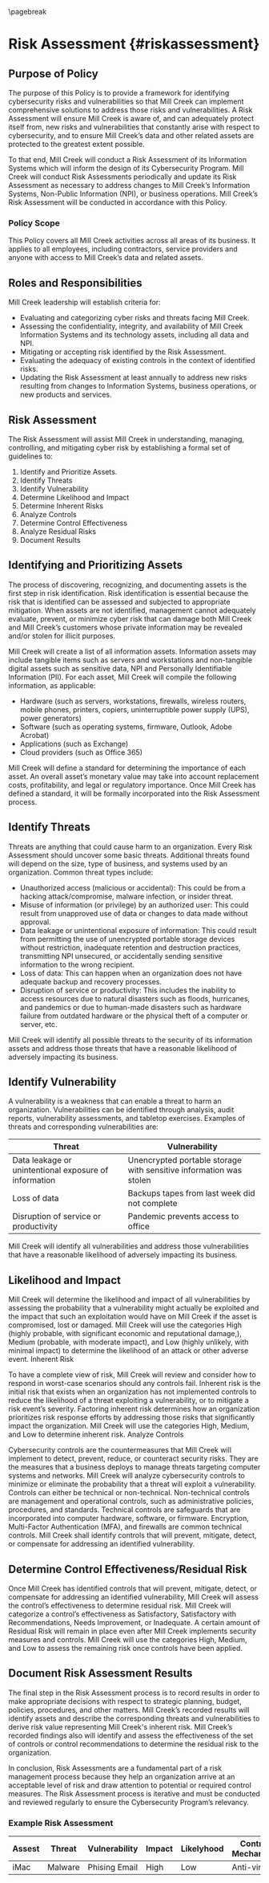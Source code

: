 ---
---

\pagebreak

# Risk Assessment {#riskassessment}

## Purpose of Policy

The purpose of this Policy is to provide a framework for identifying cybersecurity risks and vulnerabilities so that Mill Creek can implement comprehensive solutions to address those risks and vulnerabilities.  A Risk Assessment will ensure Mill Creek is aware of, and can adequately protect itself from, new risks and vulnerabilities that constantly arise with respect to cybersecurity, and to ensure Mill Creek’s data and other related assets are protected to the greatest extent possible.

To that end, Mill Creek will conduct a Risk Assessment of its Information Systems which will inform the design of its Cybersecurity Program. Mill Creek will conduct Risk Assessments periodically and update its Risk Assessment as necessary to address changes to Mill Creek’s Information Systems, Non-Public Information (NPI), or business operations. Mill Creek’s Risk Assessment will be conducted in accordance with this Policy.

### Policy Scope
This Policy covers all Mill Creek activities across all areas of its business.  It applies to all employees, including contractors, service providers and anyone with access to Mill Creek’s data and related assets.

## Roles and Responsibilities

Mill Creek leadership will establish criteria for:
- Evaluating and categorizing cyber risks and threats facing Mill Creek.
- Assessing the confidentiality, integrity, and availability of Mill Creek Information Systems and its technology assets, including all data and NPI.
- Mitigating or accepting risk identified by the Risk Assessment.
- Evaluating the adequacy of existing controls in the context of identified risks.
- Updating the Risk Assessment at least annually to address new risks resulting from changes to Information Systems, business operations, or new products and services.

## Risk Assessment

The Risk Assessment will assist Mill Creek in understanding, managing, controlling, and mitigating cyber risk by establishing a formal set of guidelines to:
1. Identify and Prioritize Assets.
2. Identify Threats
3. Identify Vulnerability 
4. Determine Likelihood and Impact
5. Determine Inherent Risks 
6. Analyze Controls
7. Determine Control Effectiveness
8. Analyze Residual Risks
9. Document Results


## Identifying and Prioritizing Assets
The process of discovering, recognizing, and documenting assets is the first step in risk identification.  Risk identification is essential because the risk that is identified can be assessed and subjected to appropriate mitigation.  When assets are not identified, management cannot adequately evaluate, prevent, or minimize cyber risk that can damage both Mill Creek and Mill Creek’s customers whose private information may be revealed and/or stolen for illicit purposes.

Mill Creek will create a list of all information assets. Information assets may include tangible items such as servers and workstations and non-tangible digital assets such as sensitive data, NPI and Personally Identifiable Information (PII). For each asset, Mill Creek will compile the following information, as applicable:

- Hardware (such as servers, workstations, firewalls, wireless routers, mobile phones, printers, copiers, uninterruptible power supply (UPS), power generators)
- Software (such as operating systems, firmware, Outlook, Adobe Acrobat)
- Applications (such as Exchange)
- Cloud providers (such as Office 365)

Mill Creek will define a standard for determining the importance of each asset. An overall asset’s monetary value may take into account replacement costs, profitability, and legal or regulatory importance.  Once Mill Creek has defined a standard, it will be formally incorporated into the Risk Assessment process.

## Identify Threats
Threats are anything that could cause harm to an organization. Every Risk Assessment should uncover some basic threats. Additional threats found will depend on the size, type of business, and systems used by an organization. Common threat types include:

- Unauthorized access (malicious or accidental): This could be from a hacking attack/compromise, malware infection, or insider threat.
- Misuse of information (or privilege) by an authorized user: This could result from unapproved use of data or changes to data made without approval.
- Data leakage or unintentional exposure of information: This could result from permitting the use of unencrypted portable storage devices without restriction, inadequate retention and destruction practices, transmitting NPI unsecured, or accidentally sending sensitive information to the wrong recipient.
- Loss of data: This can happen when an organization does not have adequate backup and recovery processes.
- Disruption of service or productivity: This includes the inability to access resources due to natural disasters such as floods, hurricanes, and pandemics or due to human-made disasters such as hardware failure from outdated hardware or the physical theft of a computer or server, etc.

Mill Creek will identify all possible threats to the security of its information assets and address those threats that have a reasonable likelihood of adversely impacting its business.

## Identify Vulnerability

A vulnerability is a weakness that can enable a threat to harm an organization. Vulnerabilities can be identified through analysis, audit reports, vulnerability assessments, and tabletop exercises.  Examples of threats and corresponding vulnerabilities are:
 
| Threat                                                | Vulnerability                                                      |
|-------------------------------------------------------|--------------------------------------------------------------------|
| Data leakage or unintentional exposure of information | Unencrypted portable storage with sensitive information was stolen |
| Loss of data                                          | Backups tapes from last week did not complete                      |
| Disruption of service or productivity                 | Pandemic prevents access to office                                 |



Mill Creek will identify all vulnerabilities and address those vulnerabilities that have a reasonable likelihood of adversely impacting its business.

## Likelihood and Impact

Mill Creek will determine the likelihood and impact of all vulnerabilities by assessing the probability that a vulnerability might actually be exploited and the impact that such an exploitation would have on Mill Creek if the asset is compromised, lost or damaged.  Mill Creek will use the categories High (highly probable, with significant economic and reputational damage,), Medium (probable, with moderate impact), and Low (highly unlikely, with minimal impact) to determine the likelihood of an attack or other adverse event.
Inherent Risk 

To have a complete view of risk, Mill Creek will review and consider how to respond in worst-case scenarios should any controls fail.  Inherent risk is the initial risk that exists when an organization has not implemented controls to reduce the likelihood of a threat exploiting a vulnerability, or to mitigate a risk event’s severity. 
Factoring inherent risk determines how an organization prioritizes risk response efforts by addressing those risks that significantly impact the organization. Mill Creek will use the categories High, Medium, and Low to determine inherent risk.
Analyze Controls

Cybersecurity controls are the countermeasures that Mill Creek will implement to detect, prevent, reduce, or counteract security risks. They are the measures that a business deploys to manage threats targeting computer systems and networks. Mill Creek will analyze cybersecurity controls to minimize or eliminate the probability that a threat will exploit a vulnerability. 
Controls can either be technical or non-technical.  Non-technical controls are management and operational controls, such as administrative policies, procedures, and standards.  Technical controls are safeguards that are incorporated into computer hardware, software, or firmware. Encryption, Multi-Factor Authentication (MFA), and firewalls are common technical controls.  Mill Creek shall identify controls that will prevent, mitigate, detect, or compensate for addressing an identified vulnerability.

## Determine Control Effectiveness/Residual Risk
Once Mill Creek has identified controls that will prevent, mitigate, detect, or compensate for addressing an identified vulnerability, Mill Creek will assess the control’s effectiveness to determine residual risk. Mill Creek will categorize a control’s effectiveness as Satisfactory, Satisfactory with Recommendations, Needs Improvement, or Inadequate.
A certain amount of Residual Risk will remain in place even after Mill Creek implements security measures and controls. Mill Creek will use the categories High, Medium, and Low to assess the remaining risk once controls have been applied. 

## Document Risk Assessment Results

The final step in the Risk Assessment process is to record results in order to make appropriate decisions with respect to strategic planning, budget, policies, procedures, and other matters. Mill Creek’s recorded results will identify assets and describe the corresponding threats and vulnerabilities to derive risk value representing Mill Creek's inherent risk. Mill Creek’s recorded findings also will identify and assess the effectiveness of the set of controls or control recommendations to determine the residual risk to the organization. 

In conclusion, Risk Assessments are a fundamental part of a risk management process because they help an organization arrive at an acceptable level of risk and draw attention to potential or required control measures. The Risk Assessment process is iterative and must be conducted and reviewed regularly to ensure the Cybersecurity Program’s relevancy.

### Example Risk Assessment

| Assest | Threat  | Vulnerability | Impact | Likelyhood | Control Mechanism |
|--------|---------|---------------|--------|------------|-------------------|
| iMac   | Malware | Phising Email | High   | Low        | Anti-virus        |


